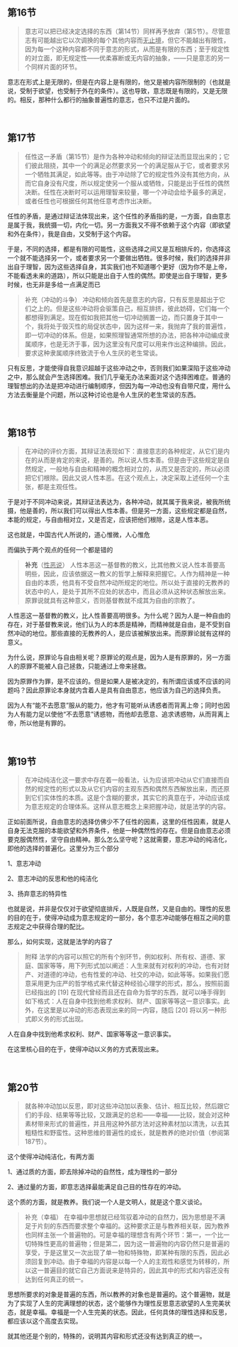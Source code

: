 <h2>第16节</h2><blockquote data-pid="YyQXj000">意志可以把已经决定选择的东西（第14节）同样再予放弃（第5节）。尽管意志有可能越出它以次调换的每个其他内容而<u>无止境</u>，但它不能越出有限性，因为每一个这种内容都不同于意志的形式，从而是有限的东西；至于规定性的对立面，即无规定性——优柔寡断或无内容的抽象，——只是意志的另一个同样片面的环节。</blockquote><p data-pid="TY-oVbLm">意志在形式上是无限的，但是在内容上是有限的，他又是被内容所限制的（也就是说，受制于欲望，也受制于外在的条件）。这也导致，意志既是有限的，又是无限的。相反，那种什么都行的抽象普遍性的意志，也只不过是片面的。</p><p><br></p><h2>第17节</h2><blockquote data-pid="lEnkJHsr">任性这一矛盾（第15节）是作为各种冲动和倾向的辩证法而显现出来的；它们彼此阻挠，其中一个的满足必然要求另一个的满足服从于它，或者要求另一个牺牲其满足，如此等等。由于冲动除了它的规定性外没有其他方向，从而它自身没有尺度，所以规定使另一个服从或牺牲，只能是出于任性的偶然决断。任性在决断时可以运用理智来较量，哪一个冲动会给予最多的满足，或者任性也可根据任何其他任意考虑作出决断。</blockquote><p data-pid="6Z6q22Na">任性的矛盾，是通过辩证法体现出来，这个任性的矛盾指的是，一方面，自由意志是属于我，我统摄一切，内化一切。另一方面我又不得不依赖于这个内容（即欲望和外在条件），我是自由，又受制于这个内容。</p><p data-pid="4Pz5BNrI">于是，不同的选择，都是有限的可能性，这些选择之间又是互相排斥的，你选择这一个就不能选择另一个，或者要求另一个要做出牺牲。很多时候，我们的选择并非出自于理智，因为这些选择自身，其实我们也不知道哪个更好（因为你不是上帝，不能看透未来的道路），所以只能是出自于人性的偶然。即使是出自于理智，更多时候，也无非是多给一点满足而已</p><blockquote data-pid="M3g_QyHm">补充（冲动的斗争） 冲动和倾向首先是意志的内容，只有反思是超出于它们之上的。但是这些冲动将会驱策自己，相互排挤，彼此妨碍，它们每一个都想得到满足。现在假如我把其他一切冲动搁置一边，而只置身于其中一个，我将处于毁灭性的局促状态中，因为这样一来，我抛弃了我的普遍性，即一切冲动的体系。但是，如果照理智通常所想的办法，把各种冲动编成隶属顺序，也是无济于事，因为这里没有尺度可以用来作出这种编排。因此，要求这种隶属顺序终致流于令人生厌的老生常谈。</blockquote><p data-pid="LRa_vrAN">只有反思，才能使得自我意识超越于这些冲动之中，否则我们如果深陷于这些冲动之中，那么就会产生选择困难。我们几乎毫无办法来面对这个选择困难症。普通的理智想出的办法是把冲动进行编制顺序，但因为每一冲动也没有自带尺度，用什么方法去衡量是个问题，所以这种讨论也是令人生厌的老生常谈的东西。</p><p><br></p><h2>第18节</h2><blockquote data-pid="s6Mzw0Bg">在冲动的评价方面，其辩证法表现如下：直接意志的各种规定，从它们是内在的从而是肯定的来说，是善的。所以说人性本善。但是由于这些规定是自然规定，一般地与自由和精神的概念相对立的，从而又是否定的，所以必须把它们根除。因此又说人性本恶。在这个观点上，决定采取上述任何一个主张，都是主观任性。</blockquote><p data-pid="b3hXJ6Fu">于是对于不同冲动来说，其辩证法表达为，各种冲动，就其属于我来说，被我所统摄，他是善的，所以我们可以得出人性本善。但是另一方面，这些规定都是自然，本能的规定，与自由相对立，又是否定，应该把他们根除，这是人性本恶。</p><p data-pid="C0IHu5sE">这也就是，中国古代人所说的，道心惟微，人心惟危</p><p data-pid="G6gxYB_J">而偏执于两个观点的任何一个都是错的</p><blockquote data-pid="Et3DVuXc"><b>补充</b>（<u>性恶说</u>） 人性本恶这一基督教的教义，比其他教义说人性本善要高明些，因此，应该依据这一教义的哲学上解释来把握它。人作为精神是一种自由的本质，他具有不受自然冲动所规定的地位。所以处于直接的无教养的状态中的人，是处于其所不应处的状态中，而且必须从这种状态解放出来。原罪说就具有这种意义，否则基督教就不成其为自由的宗教了。</blockquote><p data-pid="IUlNuid9">人性恶这一基督教的教义，比人性善要高明很多。为什么呢？因为人是一种自由的存在，对于基督教来说，他们认为人的本质是精神，而精神就是自由，是不受到自然冲动的地位。那些直接的无教养的人，是应该被解放出来。而原罪论就有这样的意义。</p><p data-pid="nHl2WM6V">为什么说，原罪论与自由相关呢？原罪论的观点是，因为人是有原罪的，另一方面人的原罪不能被人自己拯救，只能通过上帝来拯救。</p><p data-pid="XlqhaXsd">因为原罪作为罪，是不应该的。但是如果人是被决定的，有所谓应该或不应该的问题吗？因此原罪论本身就内含着人是具有自由意志，他应该为自己的选择负责。　</p><p data-pid="fU4hAGOw">因为人有“能不去愿意”服从的能力，他才有可能听从诱惑者而背离上帝；同时也因为人有能力足以使他“不去愿意”诱惑物，而他却去愿意、追求诱惑物，从而背离上帝，所以他是有罪的。</p><p><br></p><h2>第19节</h2><blockquote data-pid="cECGMLze">在冲动纯洁化这一要求中存在着一般看法，认为应该把冲动从它们直接而自然的规定性的形式以及从它们内容的主观东西和偶然东西解放出来，而还原到它们实体性的本质。这是个含糊的要求，其实它的真意在于，冲动应该成为意志规定的合理体系。这样从意志概念上来把握冲动，就是法学的内容。</blockquote><p data-pid="qS0-U-B2">正如前面所说，自由意志的选择仿佛少不了任性的因素，这里的任性因素，就是人自身无法克服的本能欲望和外界条件，他是一种偶然性的存在。但是自由意志必须要克服偶然性，坚守自由精神。那么怎么坚守呢？这就需要，意志冲动的纯洁化，即他的选择的普遍化。这里分为三个部分</p><p data-pid="HxbGRwyA">1、意志冲动</p><p data-pid="oE7LRKQy">2、意志冲动的反思和他的纯洁化</p><p data-pid="Ou05khz5">3、扬弃意志的特异性</p><p data-pid="9vt8VhrA">也就是说，并非是仅仅对于欲望彻底排斥，人既是自然，又是自由的。理性的反思的目的在于，使得冲动成为意志规定的一部分，各个意志冲动能够在相互之间的意志规定之中获得合理的配比。</p><p data-pid="TfHW2yJz">那么，如何实现，这就是法学的内容了</p><blockquote data-pid="TamTVBdZ">附释 法学的内容可以照它的所有个别环节，例如权利、所有权、道德、家庭、国家等等，用下列形式加以阐述：人生来就有对权利的冲动，也有对财产、对道德的冲动，也有性爱的冲动、社交的冲动，如此等等。如果我们愿意采用更为庄严的哲学格式来代替这种经验心理学的形式，那么，按照前面已经指出的 [19] 在现代曾经而且还在自命为哲学的东西，就可以唾手得到如下格式：人在自身中找到他希求权利、财产、国家等等这一意识事实。此外，在这里是以冲动的形态表现出来的同一内容，随后 [20] 将以另一种形式即义务的形式出现。</blockquote><p data-pid="Ifz6WrL8">人在自身中找到他希求权利、财产、国家等等这一意识事实。</p><p data-pid="eWPqGC-l">在这里核心目的在于，使得冲动以义务的方式表现出来。</p><p><br></p><h2>第20节</h2><blockquote data-pid="1eu1k2LK">就各种冲动加以反思，即对这些冲动加以表象、估计、相互比较，然后跟它们的手段、结果等等比较，又跟满足的总和——幸福——比较，就会对这种素材带来形式的普遍性，并且用这种外部方法对这种素材加以清洗，以去其粗糙性和野蛮性。这种思维的普遍性的成长，就是教养的绝对价值（参阅第187节）。</blockquote><p data-pid="7X5LbqPF">这个使得冲动纯洁化，有两方面</p><p data-pid="mPnzOdRC">1、通过质的方面，即去除掉冲动的自然性，成为理性的一部分</p><p data-pid="255zAlRf">2、通过量的方面，即意志选择最能满足自己目的性存在的冲动。</p><p data-pid="x_u_AmUP">这个质的方面，就是教养。我们说一个人是文明人，就是这个意义谈论。</p><blockquote data-pid="qKuXYdFo">补充（幸福） 在幸福中思想就已经驾驭着冲动的自然力，因为思想是不满足于片刻的东西而要求整个幸福的。这种要求正是与教养相关联，因为教养也同样主张一个普遍物的。可是幸福的理想含有两个环节：第一，一个比一切特殊性更高的普遍物；但是第二，因为这一普遍物的内容仍然只是普遍的享受，于是这里又一次出现了单一物和特殊物，即某种有限的东西，因此必须回复到冲动。由于幸福的内容是以每一个人的主观性和感觉为转移的，所以这一普遍目的就它自己方面说来是特异的，因此其中的形式和内容还没有达到任何真正的统一。</blockquote><p data-pid="jLTYbOXO">思想所要求的对象是普遍的东西，所以教养的对象也是普遍的。这个普遍物，就是为了实现了人生的完满理想的状态，这个能够作为理性反思意志欲望的人生完美状态，就是幸福。幸福是一个人生完美的状态。因此，任何具体的理性选择和反思，都应该以这个高度去实现。</p><p data-pid="L_vFFCfw">就其他还是个别的，特殊的，说明其内容和形式还没有达到真正的统一。</p><p></p>